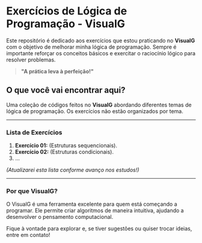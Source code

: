 # Exercícios de Lógica de Programação - VisualG

Este repositório é dedicado aos exercícios que estou praticando no **VisualG** com o objetivo de melhorar minha lógica de programação. Sempre é importante reforçar os conceitos básicos e exercitar o raciocínio lógico para resolver problemas.

> **"A prática leva à perfeição!"**

## O que você vai encontrar aqui?

Uma coleção de códigos feitos no **VisualG** abordando diferentes temas de lógica de programação. Os exercícios não estão organizados por tema.

---

### Lista de Exercícios

1. **Exercício 01:** (Estruturas sequencionais).
2. **Exercício 02:** (Estruturas condicionais).
3. ...

*(Atualizarei esta lista conforme avanço nos estudos!)*

---

### Por que VisualG?

O VisualG é uma ferramenta excelente para quem está começando a programar. Ele permite criar algoritmos de maneira intuitiva, ajudando a desenvolver o pensamento computacional.

Fique à vontade para explorar e, se tiver sugestões ou quiser trocar ideias, entre em contato!
